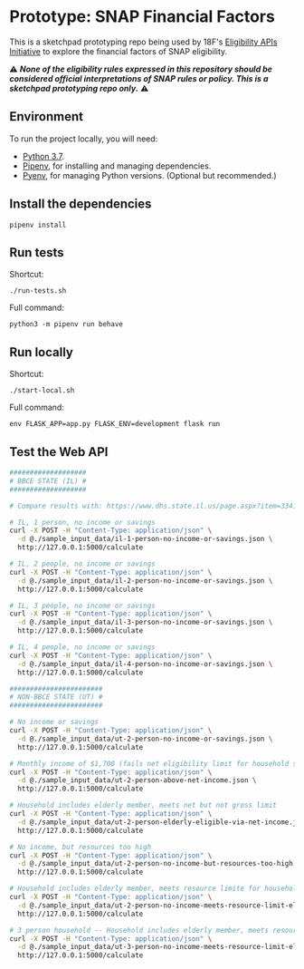 # Prototype: SNAP Financial Factors

This is a sketchpad prototyping repo being used by 18F's [Eligibility APIs Initiative](https://github.com/18F/eligibility-rules-service/blob/master/README.md) to explore the financial factors of SNAP eligibility.

:warning: ***None of the eligibility rules expressed in this repository should be considered official interpretations of SNAP rules or policy. This is a sketchpad prototyping repo only.*** :warning:

## Environment

To run the project locally, you will need:

* [Python 3.7](https://www.python.org/downloads/).
* [Pipenv](https://pipenv.kennethreitz.org/en/latest/), for installing and managing dependencies.
* [Pyenv](https://github.com/pyenv/pyenv), for managing Python versions. (Optional but recommended.)

## Install the dependencies

```
pipenv install
```

## Run tests

Shortcut:

```
./run-tests.sh
```

Full command:

```
python3 -m pipenv run behave
```

## Run locally

Shortcut:

```
./start-local.sh
```

Full command:

```
env FLASK_APP=app.py FLASK_ENV=development flask run
```

## Test the Web API

```sh
###################
# BBCE STATE (IL) #
###################

# Compare results with: https://www.dhs.state.il.us/page.aspx?item=33412

# IL, 1 person, no income or savings
curl -X POST -H "Content-Type: application/json" \
  -d @./sample_input_data/il-1-person-no-income-or-savings.json \
  http://127.0.0.1:5000/calculate

# IL, 2 people, no income or savings
curl -X POST -H "Content-Type: application/json" \
  -d @./sample_input_data/il-2-person-no-income-or-savings.json \
  http://127.0.0.1:5000/calculate

# IL, 3 people, no income or savings
curl -X POST -H "Content-Type: application/json" \
  -d @./sample_input_data/il-3-person-no-income-or-savings.json \
  http://127.0.0.1:5000/calculate

# IL, 4 people, no income or savings
curl -X POST -H "Content-Type: application/json" \
  -d @./sample_input_data/il-4-person-no-income-or-savings.json \
  http://127.0.0.1:5000/calculate

#######################
# NON-BBCE STATE (UT) #
#######################

# No income or savings
curl -X POST -H "Content-Type: application/json" \
  -d @./sample_input_data/ut-2-person-no-income-or-savings.json \
  http://127.0.0.1:5000/calculate

# Monthly income of $1,700 (fails net eligibility limit for household size and state)
curl -X POST -H "Content-Type: application/json" \
  -d @./sample_input_data/ut-2-person-above-net-income.json \
  http://127.0.0.1:5000/calculate

# Household includes elderly member, meets net but not gross limit
curl -X POST -H "Content-Type: application/json" \
  -d @./sample_input_data/ut-2-person-elderly-eligible-via-net-income.json \
  http://127.0.0.1:5000/calculate

# No income, but resources too high
curl -X POST -H "Content-Type: application/json" \
  -d @./sample_input_data/ut-2-person-no-income-but-resources-too-high.json \
  http://127.0.0.1:5000/calculate

# Household includes elderly member, meets resource limite for household w/ elderly member
curl -X POST -H "Content-Type: application/json" \
  -d @./sample_input_data/ut-2-person-no-income-meets-resource-limit-elderly.json \
  http://127.0.0.1:5000/calculate

# 3 person household -- Household includes elderly member, meets resource limite for household w/ elderly member
curl -X POST -H "Content-Type: application/json" \
  -d @./sample_input_data/ut-3-person-no-income-meets-resource-limit-elderly.json \
  http://127.0.0.1:5000/calculate
```